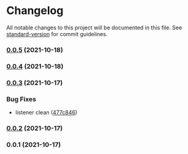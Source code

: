 # Changelog

All notable changes to this project will be documented in this file. See [standard-version](https://github.com/conventional-changelog/standard-version) for commit guidelines.

### [0.0.5](https://github.com/Saber2pr/vsc-ts-ast-viewer/compare/v0.0.4...v0.0.5) (2021-10-18)

### [0.0.4](https://github.com/Saber2pr/vsc-ts-ast-viewer/compare/v0.0.3...v0.0.4) (2021-10-18)

### [0.0.3](https://github.com/Saber2pr/vsc-ts-ast-viewer/compare/v0.0.2...v0.0.3) (2021-10-17)


### Bug Fixes

* listener clean ([477c846](https://github.com/Saber2pr/vsc-ts-ast-viewer/commit/477c846886f681d1e6ee312e43599f78be57c8ad))

### [0.0.2](https://github.com/Saber2pr/vsc-ts-ast-viewer/compare/v0.0.1...v0.0.2) (2021-10-17)

### 0.0.1 (2021-10-17)
